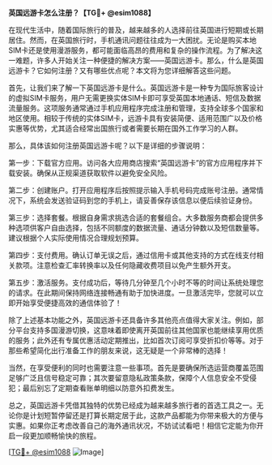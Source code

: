 **英国远游卡怎么注册？【TG💪+ @esim1088】**

在现代生活中，随着国际旅行的普及，越来越多的人选择前往英国进行短期或长期居住。然而，在英国旅行时，手机通讯问题往往成为一大困扰。无论是购买本地SIM卡还是使用漫游服务，都可能面临高昂的费用和复杂的操作流程。为了解决这一难题，许多人开始关注一种便捷的解决方案——英国远游卡。那么，什么是英国远游卡？它如何注册？又有哪些优点呢？本文将为您详细解答这些问题。

首先，让我们来了解一下英国远游卡是什么。英国远游卡是一种专为国际旅客设计的虚拟SIM卡服务，用户无需更换实体SIM卡即可享受英国本地通话、短信及数据流量服务。这项服务通常通过手机应用程序完成注册和管理，支持全球多个国家和地区使用。相较于传统的实体SIM卡，远游卡具有安装简便、适用范围广以及价格实惠等优势，尤其适合经常出国旅行或者需要长期在国外工作学习的人群。

那么，具体该如何注册英国远游卡呢？以下是详细的步骤说明：

第一步：下载官方应用。访问各大应用商店搜索“英国远游卡”的官方应用程序并下载安装。确保从正规渠道获取软件以避免安全风险。

第二步：创建账户。打开应用程序后按照提示输入手机号码完成账号注册。通常情况下，系统会发送验证码到您的手机上，请妥善保存该信息以便后续验证身份。

第三步：选择套餐。根据自身需求挑选合适的套餐组合。大多数服务商都会提供多种选项供客户自由选择，包括不同额度的数据流量、通话分钟数以及短信数量等。建议根据个人实际使用情况合理规划预算。

第四步：支付费用。确认订单无误之后，通过信用卡或其他支持的方式在线支付相关款项。注意检查汇率转换率以及任何隐藏收费项目以免产生额外开支。

第五步：激活服务。支付成功后，等待几分钟至几个小时不等的时间让系统处理您的请求。在此期间保持网络连接畅通有助于加快进度。一旦激活完毕，您就可以立即开始享受便捷高效的通信体验了！

除了上述基本功能之外，英国远游卡还具备许多其他亮点值得大家关注。例如，部分平台支持多国漫游切换，这意味着即使离开英国前往其他国家也能继续享用优质的服务；此外还有专属优惠活动定期推出，比如首次订阅可享受折扣价等等。对于那些希望简化出行准备工作的朋友来说，这无疑是一个非常棒的选择！

当然，在享受便利的同时也需要注意一些事项。首先是要确保所选运营商覆盖范围足够广泛且信号稳定可靠；其次要留意隐私政策条款，保障个人信息安全不受侵犯；最后别忘了定期查看账单明细以防意外扣费发生。

总之，英国远游卡凭借其独特的优势已经成为越来越多旅行者的首选工具之一。无论你是计划短暂停留还是打算长期定居于此，这款产品都能为你带来极大的方便与实惠。如果你正考虑改善自己的海外通讯状况，不妨试试看吧！相信它定能为你开启一段更加顺畅愉快的旅程。

[[TG💪+ @esim1088](https://t.me/s/esim1088) ![Image](https://i.postimg.cc/4NQfJmqS/Snipaste-2025-05-13-00-14-12.png)]